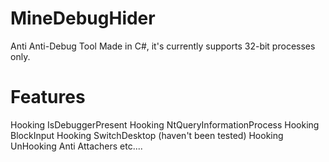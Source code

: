 # MineDebugHider
Anti Anti-Debug Tool Made in C#, it's currently supports 32-bit processes only.
# Features
Hooking IsDebuggerPresent
Hooking NtQueryInformationProcess
Hooking BlockInput
Hooking SwitchDesktop (haven't been tested)
Hooking UnHooking Anti Attachers
etc....
